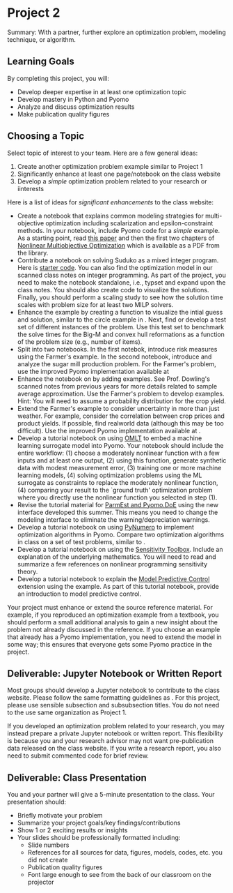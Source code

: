 # Project 2

Summary: With a partner, further explore an optimization problem, modeling technique, or algorithm.

## Learning Goals

By completing this project, you will:
* Develop deeper expertise in at least one optimization topic
* Develop mastery in Python and Pyomo
* Analyze and discuss optimization results
* Make publication quality figures

## Choosing a Topic

Select topic of interest to your team. Here are a few general ideas:
1. Create another optimization problem example similar to Project 1
2. Significantly enhance at least one page/notebook on the class website
3. Develop a *simple* optimization problem related to your research or iinterests

Here is a list of ideas for *significant enhancements* to the class website:
* Create a notebook that explains common modeling strategies for multi-objective optimization including scalarization and epsilon-constraint methods. In your notebook, include Pyomo code for a *simple* example. As a starting point, read [this paper](https://www.sciencedirect.com/science/article/pii/S0098135416300965) and then the first two chapters of [Nonlinear Multiobjective Optimization](https://link.springer.com/book/10.1007/978-1-4615-5563-6) which is available as a PDF from the library.
* Contribute a notebook on solving Suduko as a mixed integer program. Here is [starter code](https://colab.research.google.com/drive/1OYX5I2Af_uoNME3eJrz2u_5ekNE08B7v?usp=sharing). You can also find the optimization model in our scanned class notes on integer programming. As part of the project, you need to make the notebook standalone, i.e., typset and expand upon the class notes. You should also create code to visualize the solutions. Finally, you should perform a scaling study to see how the solution time scales with problem size for at least two MILP solvers.
* Enhance the [](../notebooks/2/Modeling_Disjunctions_Strip_Packing.ipynb) example by creating a function to visualize the intial guess and solution, similar to the circle example in [](../notebooks/1/NLP.ipynb). Next, find or develop a test set of different instances of the problem. Use this test set to benchmark the solve times for the Big-M and convex hull reformations as a function of the problem size (e.g., number of items).
* Split [](../notebooks/4/RiskMeasures.ipynb) into two notebooks. In the first notebok, introduce risk measures using the Farmer's example. In the second notebook, introduce and analyze the sugar mill production problem. For the Farmer's problem, use the improved Pyomo implementation available at [](../notebooks/4/blocks.ipynb)
* Enhance the notebook on [](../notebooks/4/AdvancedTopics.ipynb) by adding examples. See Prof. Dowling's scanned notes from previous years for more details related to sample average approximation. Use the Farmer's problem to develop examples. Hint: You will need to assume a probability distribution for the crop yield.
* Extend the Farmer's example to consider uncertainty in more than just weather. For example, consider the correlation between crop prices and product yields. If possible, find realworld data (although this may be too difficult). Use the improved Pyomo implementation available at [](../notebooks/4/blocks.ipynb).
* Develop a tutorial notebook on using [OMLT](https://github.com/cog-imperial/OMLT) to embed a machine learning surrogate model into Pyomo. Your notebook should include the entire workflow: (1) choose a moderately nonlinear function with a few inputs and at least one output, (2) using this function, generate synthetic data with modest measurement error, (3) training one or more machine learning models, (4) solving optimization problems using the ML surrogate as constraints to replace the moderately nonlinear function, (4) comparing your result to the `ground truth' optimization problem where you directly use the nonlinear function you selected in step (1).
* Revise the tutorial material for [ParmEst and Pyomo.DoE](../notebooks/5/data.md) using the new interface developed this summer. This means you need to change the modeling interface to eliminate the warning/depreciation warnings.
* Develop a tutorial notebook on using [PyNumero](https://pyomo.readthedocs.io/en/stable/contributed_packages/pynumero/index.html) to implement optimization algorithms in Pyomo. Compare two optimization algorithms in class on a set of test problems, similar to [](../notebooks/assignments/Algorithms3.ipynb).
* Develop a tutorial notebook on using the [Sensitivity Toolbox](https://pyomo.readthedocs.io/en/stable/contributed_packages/sensitivity_toolbox.html). Include an explanation of the underlying mathematics. You will need to read and summarize a few references on nonlinear programming sensitivity theory.
* Develop a tutorial notebook to explain the [Model Predictive Control](https://pyomo.readthedocs.io/en/stable/contributed_packages/mpc/index.html) extension using the [](../notebooks/1/Pyomo-Nuts-and-Bolts.ipynb) example. As part of this tutorial notebook, provide an introduction to model predictive control.


Your project must enhance or extend the source reference material. For example, if you reproduced an optimization example from a textbook, you should perform a small additional analysis to gain a new insight about the problem not already discussed in the reference. If you choose an example that already has a Pyomo implementation, you need to extend the model in some way; this ensures that everyone gets some Pyomo practice in the project.

## Deliverable: Jupyter Notebook or Written Report

Most groups should develop a Jupyter notebook to contribute to the class website. Please follow the same formatting guidelines as [](./project1.md). For this project, please use sensible subsection and subsubsection titles. You do not need to the use same organization as Project 1.

If you developed an optimization problem related to your research, you may instead prepare a private Jupyter notebook or written report. This flexibility is because you and your research advisor may not want pre-publication data released on the class website. If you write a research report, you also need to submit commented code for brief review.

## Deliverable: Class Presentation

You and your partner will give a 5-minute presentation to the class. Your presentation should:
* Briefly motivate your problem
* Summarize your project goals/key findings/contributions
* Show 1 or 2 exciting results or insights
* Your slides should be professionally formatted including:
  * Slide numbers
  * References for all sources for data, figures, models, codes, etc. you did not create
  * Publication quality figures
  * Font large enough to see from the back of our classroom on the projector





